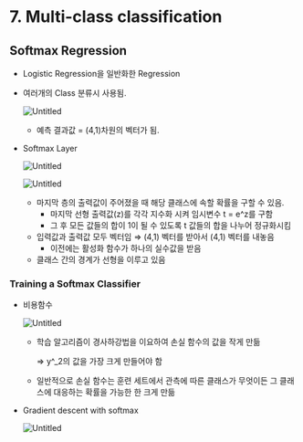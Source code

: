 # 7. Multi-class classification

Softmax Regression
---

- Logistic Regression을 일반화한 Regression
- 여러개의 Class 분류시 사용됨.
    
    ![Untitled](https://user-images.githubusercontent.com/90624848/136708630-8d28c058-328f-46d2-8a88-23f74eebe4a8.png)
    
    - 예측 결과값 = (4,1)차원의 벡터가 됨.
- Softmax Layer
    
    ![Untitled](https://user-images.githubusercontent.com/90624848/136708623-10cb5087-ce33-43fb-8c32-1e3264805f72.png)
    
    ![Untitled](https://user-images.githubusercontent.com/90624848/136708627-90601318-7102-46f1-a733-4ead95f361b5.png)
    
    - 마지막 층의 출력값이 주어졌을 때 해당 클래스에 속할 확률을 구할 수 있음.
        - 마지막 선형 출력값(z)를 각각 지수화 시켜 임시변수 t = e^z를 구함
        - 그 후 모든 값들의 합이 1이 될 수 있도록 t 값들의 합을 나누어 정규화시킴
    - 입력값과 출력값 모두 벡터임 ⇒ (4,1) 벡터를 받아서 (4,1) 벡터를 내놓음
        - 이전에는 활성화 함수가 하나의 실수값을 받음
    - 클래스 간의 경계가 선형을 이루고 있음

### Training a S**oftmax Classifier**

- 비용함수
    
    ![Untitled](https://user-images.githubusercontent.com/90624848/136708629-fa2b492f-9fa5-4d9e-88d9-2cbf195c7ed2.png)
    
    - 학습 알고리즘이 경사하강법을 이요하여 손실 함수의 값을 작게 만듦
        
        ⇒ y^_2의 값을 가장 크게 만들어야 함
        
    - 일반적으로 손실 함수는 훈련 세트에서 관측에 따른 클래스가 무엇이든 그 클래스에 대응하는 확률을 가능한 한 크게 만듦
- Gradient descent with softmax
    
    ![Untitled](https://user-images.githubusercontent.com/90624848/136708635-2c524369-222c-4bde-a3a7-bf74163db145.png)
